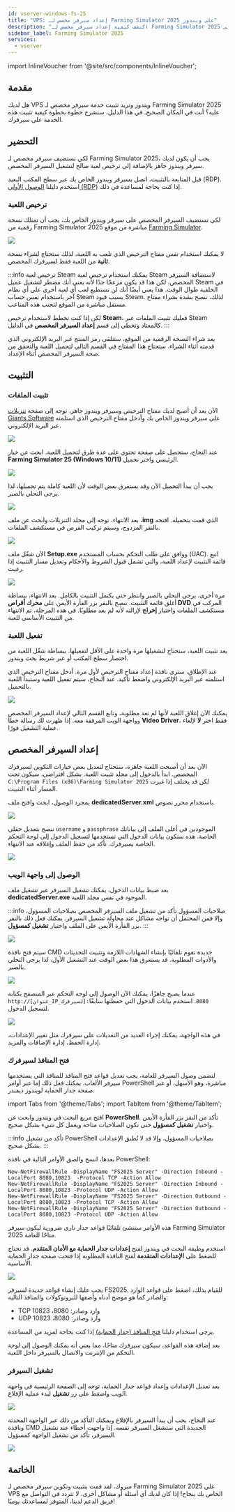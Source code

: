 ```yaml
---
id: vserver-windows-fs-25
title: "VPS: إعداد سيرفر مخصص لـ Farming Simulator 2025 على ويندوز"
description: "اكتشف كيفية إعداد سيرفر مخصص لـ Farming Simulator 2025 على VPS ويندوز الخاص بك لتجربة لعب جماعية سلسة → تعلّم المزيد الآن"
sidebar_label: Farming Simulator 2025
services:
  - vserver
---
```


import InlineVoucher from '@site/src/components/InlineVoucher';

## مقدمة

هل لديك VPS ويندوز وتريد تثبيت خدمة سيرفر مخصص لـ Farming Simulator 2025 عليه؟ أنت في المكان الصحيح. في هذا الدليل، سنشرح خطوة بخطوة كيفية تثبيت هذه الخدمة على سيرفرك.

<InlineVoucher />

## التحضير

لكي تستضيف سيرفر مخصص لـ Farming Simulator 2025، يجب أن يكون لديك سيرفر ويندوز جاهز بالإضافة إلى ترخيص لعبة صالح لتشغيل السيرفر المخصص.

قبل المتابعة بالتثبيت، اتصل بسيرفر ويندوز الخاص بك عبر سطح المكتب البعيد (RDP). استخدم دليلنا [الوصول الأولي (RDP)](vserver-windows-userdp.md) إذا كنت بحاجة لمساعدة في ذلك.

### ترخيص اللعبة

لكي تستضيف السيرفر المخصص على سيرفر ويندوز الخاص بك، يجب أن تمتلك نسخة رقمية من Farming Simulator 2025 مباشرة من موقع [Farming Simulator](https://www.farming-simulator.com/buy-now.php).

![](https://screensaver01.zap-hosting.com/index.php/s/F7j4opS3tXZKSHs/preview)

لا يمكنك استخدام نفس مفتاح الترخيص الذي تلعب به اللعبة، لذلك ستحتاج لشراء نسخة **ثانية** من اللعبة فقط لسيرفرك المخصص.

:::info ترخيص لعبة Steam
يمكنك استخدام ترخيص لعبة Steam لاستضافة السيرفر المخصص، لكن هذا قد يكون مزعجًا جدًا لأنه يعني أنك مضطر لتشغيل عميل Steam في الخلفية طوال الوقت. هذا يعني أيضًا أنك لن تستطيع لعب أي لعبة أخرى على أي نظام آخر باستخدام نفس حساب Steam بسبب قيود Steam. لذلك، ننصح بشدة بشراء مفتاح مستقل مباشرة من الموقع لتجنب هذه المتاعب.

لكن إذا كنت تخطط لاستخدام ترخيص **Steam**، فعليك تثبيت الملفات عبر Steam كالمعتاد وتخطي إلى قسم **إعداد السيرفر المخصص** في الدليل.
:::

بعد شراء النسخة الرقمية من الموقع، ستتلقى رمز المنتج عبر البريد الإلكتروني الذي قدمته أثناء الشراء. ستحتاج هذا المفتاح في القسم التالي لتحميل اللعبة والتحقق من صحة السيرفر المخصص أثناء الإعداد.

## التثبيت

### تثبيت الملفات

الآن بعد أن أصبح لديك مفتاح الترخيص وسيرفر ويندوز جاهز، توجه إلى صفحة [تنزيلات Giants Software](https://eshop.giants-software.com/downloads.php) على سيرفر ويندوز الخاص بك وأدخل مفتاح الترخيص الذي استلمته عبر البريد الإلكتروني.

![](https://screensaver01.zap-hosting.com/index.php/s/srzwXmn2K5GPy2r/preview)

عند النجاح، ستحصل على صفحة تحتوي على عدة طرق لتحميل اللعبة. ابحث عن خيار **Farming Simulator 25 (Windows 10/11)** الرئيسي واختر تحميل.

![](https://screensaver01.zap-hosting.com/index.php/s/boLooPWLYEqwtbp/preview)

يجب أن يبدأ التحميل الآن وقد يستغرق بعض الوقت لأن اللعبة كاملة يتم تحميلها، لذا يرجى التحلي بالصبر.

![](https://screensaver01.zap-hosting.com/index.php/s/8YZgmrQJMrMas2p/preview)

بعد الانتهاء، توجه إلى مجلد التنزيلات وابحث عن ملف **.img** الذي قمت بتحميله. افتحه بالنقر المزدوج، وسيتم تركيب القرص في مستكشف الملفات.

![](https://screensaver01.zap-hosting.com/index.php/s/eHqKPF28JFkgyLp/preview)

الآن شغّل ملف **Setup.exe** ووافق على طلب التحكم بحساب المستخدم (UAC). اتبع قائمة التثبيت لإعداد اللعبة، والتي تشمل قبول الشروط والأحكام وتعديل مسار التثبيت إذا رغبت.

![](https://screensaver01.zap-hosting.com/index.php/s/5mCg8wsgRzTQwzj/preview)

مرة أخرى، يرجى التحلي بالصبر وانتظر حتى يكتمل التثبيت بالكامل. بعد الانتهاء، ببساطة أغلق قائمة التثبيت. ننصح بالنقر بزر الفأرة الأيمن على **محرك أقراص DVD** المركب في مستكشف الملفات واختيار **إخراج** لإزالته لأنه لم يعد مطلوبًا. في هذه المرحلة، تم الانتهاء من التثبيت الأساسي للعبة.

### تفعيل اللعبة

بعد تثبيت اللعبة، ستحتاج لتشغيلها مرة واحدة على الأقل لتفعيلها. ببساطة شغّل اللعبة من اختصار سطح المكتب أو عبر شريط بحث ويندوز.

عند الإطلاق، سترى نافذة إعداد مفتاح الترخيص لأول مرة. أدخل مفتاح الترخيص الذي استلمته عبر البريد الإلكتروني واضغط تأكيد. عند النجاح، سيتم تفعيل اللعبة وستبدأ اللعبة بالتحميل.

![](https://screensaver01.zap-hosting.com/index.php/s/nnFkynzt9Bapdk4/preview)

يمكنك الآن إغلاق اللعبة لأنها لم تعد مطلوبة، وتابع القسم التالي لإعداد السيرفر المخصص وواجهة الويب المرفقة معه. إذا ظهرت لك رسالة خطأ **Video Driver**، فقط اختر **لا** لإلغاء عملية التشغيل فورًا.

## إعداد السيرفر المخصص

الآن بعد أن أصبحت اللعبة جاهزة، ستحتاج لتعديل بعض خيارات التكوين لسيرفرك المخصص. ابدأ بالدخول إلى مجلد تثبيت اللعبة. بشكل افتراضي، سيكون تحت `C:\Program Files (x86)\Farming Simulator 2025` لكن قد يختلف إذا غيرت المسار أثناء التثبيت.

بمجرد الوصول، ابحث وافتح ملف **dedicatedServer.xml** باستخدام محرر نصوص.

![](https://screensaver01.zap-hosting.com/index.php/s/q4QXo9S4rDTrknc/preview)

ننصح بتعديل حقلي `username` و `passphrase` الموجودين في أعلى الملف إلى بياناتك الخاصة. هذه ستكون بيانات الدخول التي تستخدمها لتسجيل الدخول إلى لوحة التحكم الخاصة بسيرفرك. تأكد من حفظ الملف وإغلاقه عند الانتهاء.

![](https://screensaver01.zap-hosting.com/index.php/s/B7bqNTYnD3bHw7y/preview)

### الوصول إلى واجهة الويب

بعد ضبط بيانات الدخول، يمكنك تشغيل السيرفر عبر تشغيل ملف **dedicatedServer.exe** الموجود في نفس مجلد اللعبة.

:::info صلاحيات المسؤول
تأكد من تشغيل ملف السيرفر المخصص بصلاحيات المسؤول، وإلا فمن المحتمل أن تواجه مشاكل عند محاولة تشغيل السيرفر. يمكنك فعل ذلك بالنقر بزر الفأرة الأيمن على الملف واختيار **تشغيل كمسؤول**.
:::

![](https://screensaver01.zap-hosting.com/index.php/s/RDcLPWqzyBmGPDm/preview)

سيتم فتح نافذة CMD جديدة تقوم تلقائيًا بإنشاء الشهادات اللازمة وتثبيت التحديثات والأدوات المطلوبة. قد يستغرق هذا بعض الوقت عند التشغيل الأول، لذا يرجى التحلي بالصبر.

![](https://screensaver01.zap-hosting.com/index.php/s/xfk2BgNmEZFmNZG/preview)

عندما يصبح جاهزًا، يمكنك الآن الوصول إلى لوحة التحكم عبر المتصفح بكتابة `http://[عنوان_IP_لسيرفرك]:8080`. استخدم بيانات الدخول التي حفظتها سابقًا لتسجيل الدخول.

![](https://screensaver01.zap-hosting.com/index.php/s/Yx57Zn6xCqMYkwz/preview)

في هذه الواجهة، يمكنك إجراء العديد من التعديلات على سيرفرك مثل تغيير الإعدادات، إدارة الحفظ، إدارة الإضافات والمزيد.

### فتح المنافذ لسيرفرك

لتضمن وصول السيرفر للعامة، يجب تعديل قواعد فتح المنافذ للمنافذ التي يستخدمها سيرفر الألعاب. يمكنك فعل ذلك إما عبر أوامر PowerShell مباشرة، وهو الأسهل، أو عبر صفحة جدار الحماية لويندوز ديفندر.

import Tabs from '@theme/Tabs';
import TabItem from '@theme/TabItem';

<Tabs>
<TabItem value="powershell" label="عبر PowerShell" default>

افتح مربع البحث في ويندوز وابحث عن **PowerShell**. تأكد من النقر بزر الفأرة الأيمن واختيار **تشغيل كمسؤول** حتى تكون الصلاحيات متاحة ويعمل كل شيء بشكل صحيح.

:::info
تأكد من تشغيل PowerShell بصلاحيات المسؤول، وإلا قد لا تُطبق الإعدادات بشكل صحيح.
:::

بعدها، انسخ والصق الأوامر التالية في نافذة PowerShell:
```
New-NetFirewallRule -DisplayName "FS2025 Server" -Direction Inbound -LocalPort 8080,10823  -Protocol TCP -Action Allow
New-NetFirewallRule -DisplayName "FS2025 Server" -Direction Inbound -LocalPort 8080,10823 -Protocol UDP -Action Allow
New-NetFirewallRule -DisplayName "FS2025 Server" -Direction Outbound -LocalPort 8080,10823 -Protocol TCP -Action Allow
New-NetFirewallRule -DisplayName "FS2025 Server" -Direction Outbound -LocalPort 8080,10823 -Protocol UDP -Action Allow
```

هذه الأوامر ستنشئ تلقائيًا قواعد جدار ناري ضرورية ليكون سيرفر Farming Simulator 2025 متاحًا للعامة.

</TabItem>

<TabItem value="windefender" label="عبر Windows Defender">

استخدم وظيفة البحث في ويندوز لفتح **إعدادات جدار الحماية مع الأمان المتقدم**. قد تحتاج للضغط على **الإعدادات المتقدمة** لفتح النافذة المطلوبة إذا فتحت صفحة جدار الحماية الأساسية.

![](https://github.com/zaphosting/docs/assets/42719082/5fb9f943-7e51-4d8f-9df4-2f5ff60857d3)

يجب عليك إنشاء قواعد جديدة لسيرفر FS2025. للقيام بذلك، اضغط على قواعد الوارد والصادر كما هو موضح أدناه وأضفها للبروتوكولات والمنافذ التالية:
- TCP وارد وصادر: 8080، 10823
- UDP وارد وصادر: 8080، 10823

يرجى استخدام دليلنا [فتح المنافذ (جدار الحماية)](vserver-windows-port.md) إذا كنت بحاجة لمزيد من المساعدة.

</TabItem>
</Tabs>

بعد إضافة هذه القواعد، سيكون سيرفرك متاحًا، مما يعني أنه يمكنك الوصول إلى لوحة التحكم من الإنترنت والاتصال بالسيرفر داخل اللعبة.

### تشغيل السيرفر

بعد تعديل الإعدادات وإعداد قواعد جدار الحماية، توجه إلى الصفحة الرئيسية في واجهة الويب واضغط على زر **تشغيل** لبدء عملية الإقلاع.

![](https://screensaver01.zap-hosting.com/index.php/s/5S4FmawFoJBsMyo/preview)

عند النجاح، يجب أن يبدأ السيرفر بالإقلاع ويمكنك التأكد من ذلك عبر الواجهة المحدثة ونافذة CMD الجديدة التي ستشغل السيرفر نفسه. إذا واجهت أخطاء عند تشغيل السيرفر، تأكد من تشغيل الواجهة كمسؤول.

![](https://screensaver01.zap-hosting.com/index.php/s/QtgAz7kpJq6knjf/preview)

## الخاتمة

مبروك، لقد قمت بتثبيت وتكوين سيرفر مخصص لـ Farming Simulator 2025 على VPS الخاص بك بنجاح! إذا كان لديك أي أسئلة أو مشاكل أخرى، لا تتردد في التواصل مع فريق الدعم لدينا، المتوفر لمساعدتك يوميًا!

<InlineVoucher />